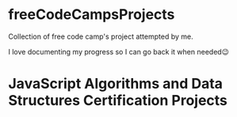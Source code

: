 # freeCodeCampsProjects
Collection of free code camp's project attempted by me.

I love documenting my progress so I can go back it when needed😉

# JavaScript Algorithms and Data Structures Certification Projects
